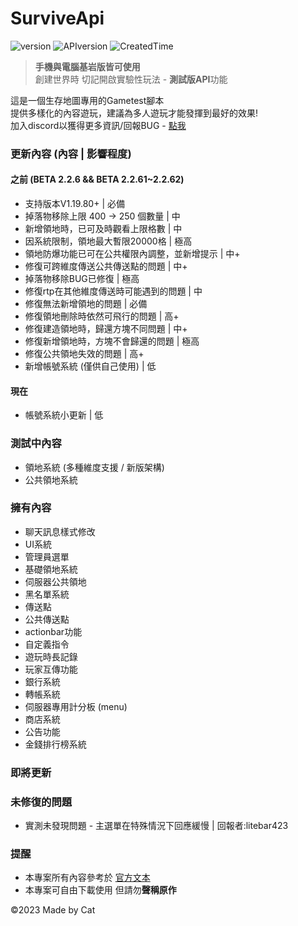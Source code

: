 # SurviveApi
![version](https://img.shields.io/badge/Version-BETA--2.2.63-blue)
![APIversion](https://img.shields.io/badge/API--Supported--Version-Bedrock--1.19.80+-brightgreen)
![CreatedTime](https://img.shields.io/badge/Created--Time-2023--2%2F25-orange)

> **手機與電腦基岩版皆可使用**\
> 創建世界時 切記開啟實驗性玩法 - **測試版API**功能

這是一個生存地圖專用的Gametest腳本\
提供多樣化的內容遊玩，建議為多人遊玩才能發揮到最好的效果!\
加入discord以獲得更多資訊/回報BUG - [點我](https://discord.gg/cyx5GCgu2B)

### 更新內容 (內容 | 影響程度)
#### 之前 (BETA 2.2.6 && BETA 2.2.61~2.2.62)
- 支持版本V1.19.80+ | 必備
- 掉落物移除上限 400 -> 250 個數量 | 中
- 新增領地時，已可及時觀看上限格數 | 中
- 因系統限制，領地最大暫限20000格 | 極高
- 領地防爆功能已可在公共權限內調整，並新增提示 | 中+
- 修復可跨維度傳送公共傳送點的問題 | 中+
- 掉落物移除BUG已修復 | 極高
- 修復rtp在其他維度傳送時可能遇到的問題 | 中
- 修復無法新增領地的問題 | 必備
- 修復領地刪除時依然可飛行的問題 | 高+
- 修復建造領地時，歸還方塊不同問題 | 中+
- 修復新增領地時，方塊不會歸還的問題 | 極高
- 修復公共領地失效的問題 | 高+
- 新增帳號系統 (僅供自己使用) | 低

#### 現在
- 帳號系統小更新 | 低

### 測試中內容
- 領地系統 (多種維度支援 / 新版架構)
- 公共領地系統

### 擁有內容
- 聊天訊息樣式修改
- UI系統
- 管理員選單
- 基礎領地系統
- 伺服器公共領地
- 黑名單系統
- 傳送點
- 公共傳送點
- actionbar功能
- 自定義指令
- 遊玩時長記錄
- 玩家互傳功能
- 銀行系統
- 轉帳系統
- 伺服器專用計分板 (menu)
- 商店系統
- 公告功能
- 金錢排行榜系統
### 即將更新
### 未修復的問題
- 實測未發現問題 - 主選單在特殊情況下回應緩慢 | 回報者:litebar423
### 提醒
- 本專案所有內容參考於 [官方文本](https://learn.microsoft.com/en-us/minecraft/creator/scriptapi/)
- 本專案可自由下載使用 但請勿**聲稱原作**

©2023 Made by Cat